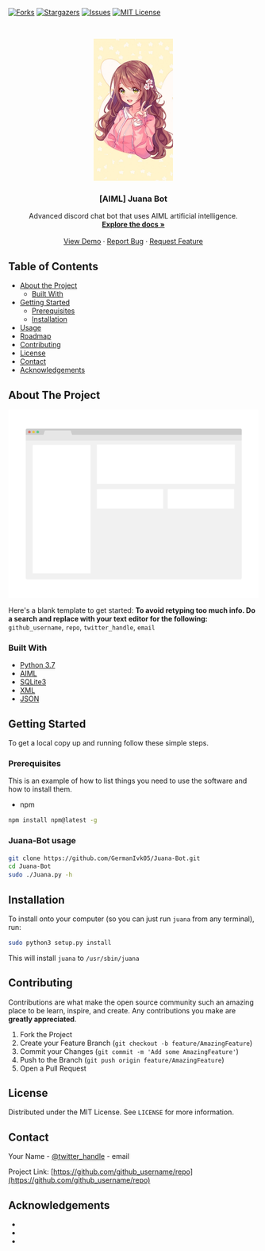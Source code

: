 [![Forks][forks-shield]][forks-url]
[![Stargazers][stars-shield]][stars-url]
[![Issues][issues-shield]][issues-url]
[![MIT License][license-shield]][license-url]



<!-- PROJECT LOGO -->
<br />
<p align="center">
  <a href="https://github.com/GermanIvk05/Juana-Bot">
    <img src="/images/logo.jpg" alt="Logo" width="160" height="286">
  </a>

  <h3 align="center">[AIML] Juana Bot</h3>

  <p align="center">
    Advanced discord chat bot that uses AIML artificial intelligence.
    <br />
    <a href="https://github.com/GermanIvk05/Juana-Bot"><strong>Explore the docs »</strong></a>
    <br />
    <br />
    <a href="https://github.com/GermanIvk05/Juana-Bot">View Demo</a>
    ·
    <a href="https://github.com/GermanIvk05/Juana-Bot/issues">Report Bug</a>
    ·
    <a href="https://github.com/GermanIvk05/Juana-Bot/issues">Request Feature</a>
  </p>
</p>



<!-- TABLE OF CONTENTS -->
## Table of Contents

* [About the Project](#about-the-project)
  * [Built With](#built-with)
* [Getting Started](#getting-started)
  * [Prerequisites](#prerequisites)
  * [Installation](#installation)
* [Usage](#usage)
* [Roadmap](#roadmap)
* [Contributing](#contributing)
* [License](#license)
* [Contact](#contact)
* [Acknowledgements](#acknowledgements)



<!-- ABOUT THE PROJECT -->
## About The Project

[![Product Name Screen Shot][product-screenshot]](https://example.com)

Here's a blank template to get started:
**To avoid retyping too much info. Do a search and replace with your text editor for the following:**
`github_username`, `repo`, `twitter_handle`, `email`


### Built With

* [Python 3.7](https://python.org/)
* [AIML](http://www.aiml.foundation/doc.html)
* [SQLite3](https://www.w3schools.com/sql/)
* [XML](https://www.w3schools.com/xml/xml_whatis.asp)
* [JSON](https://www.w3schools.com/js/js_json_intro.asp)



<!-- GETTING STARTED -->
## Getting Started

To get a local copy up and running follow these simple steps.

### Prerequisites

This is an example of how to list things you need to use the software and how to install them.
* npm
```sh
npm install npm@latest -g
```

### Juana-Bot usage

```sh
git clone https://github.com/GermanIvk05/Juana-Bot.git
cd Juana-Bot
sudo ./Juana.py -h
```


<!-- USAGE EXAMPLES -->
## Installation

To install onto your computer (so you can just run `juana` from any terminal), run:
```sh
sudo python3 setup.py install
```
This will install `juana` to `/usr/sbin/juana`


<!-- CONTRIBUTING -->
## Contributing

Contributions are what make the open source community such an amazing place to be learn, inspire, and create. Any contributions you make are **greatly appreciated**.

1. Fork the Project
2. Create your Feature Branch (`git checkout -b feature/AmazingFeature`)
3. Commit your Changes (`git commit -m 'Add some AmazingFeature'`)
4. Push to the Branch (`git push origin feature/AmazingFeature`)
5. Open a Pull Request



<!-- LICENSE -->
## License

Distributed under the MIT License. See `LICENSE` for more information.



<!-- CONTACT -->
## Contact

Your Name - [@twitter_handle](https://twitter.com/twitter_handle) - email

Project Link: [https://github.com/github_username/repo](https://github.com/github_username/repo)



<!-- ACKNOWLEDGEMENTS -->
## Acknowledgements

* []()
* []()
* []()





<!-- MARKDOWN LINKS & IMAGES -->
[forks-shield]: https://img.shields.io/github/forks/GermanIvk05/Juana-Bot
[forks-url]: https://github.com/GermanIvk05/Juana-Bot/network/members
[stars-shield]: https://img.shields.io/github/stars/GermanIvk05/Juana-Bot
[stars-url]: https://github.com/GermanIvk05/Juana-Bot/stargazers
[issues-shield]: https://img.shields.io/github/issues/GermanIvk05/Juana-Bot
[issues-url]: https://github.com/othneildrew/Best-README-Template/issues
[license-shield]: https://img.shields.io/github/license/GermanIvk05/Juana-Bot
[license-url]: https://github.com/GermanIvk05/Juana-Bot/blob/master/LICENSE
[product-screenshot]: images/screenshot.png


